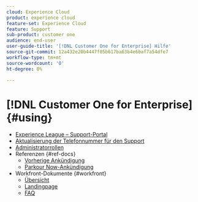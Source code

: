 ```yaml
---
cloud: Experience Cloud
product: experience cloud
feature-set: Experience Cloud
feature: Support
sub-product: customer one
audience: end-user
user-guide-title: '[!DNL Customer One for Enterprise] Hilfe'
source-git-commit: 12a432e20b4447f05b617ba63b4e6baf7a54dfe7
workflow-type: tm+mt
source-wordcount: '0'
ht-degree: 0%

---
```



# [!DNL Customer One for Enterprise] {#using}

+ [Experience League – Support-Portal](home.md)
+ [Aktualisierung der Telefonnummer für den Support](phone-numbers.md)
+ [Administratorrollen](admin-roles.md)
+ Referenzen {#ref-docs}
   + [Vorherige Ankündigung](intro-customer-support.md)
   + [Parkour Now-Ankündigung](parkour-now.md)
+ Workfront-Dokumente {#workfront}
   + [Übersicht](overview.md)
   + [Landingpage](landing.md)
   + [FAQ](faq.md)


